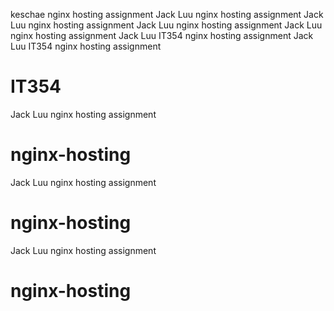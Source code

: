 keschae nginx hosting assignment
Jack Luu nginx hosting assignment
Jack Luu nginx hosting assignment
Jack Luu nginx hosting assignment
Jack Luu nginx hosting assignment
Jack Luu IT354  nginx hosting assignment
Jack Luu IT354 nginx hosting assignment
# IT354
Jack Luu nginx hosting assignment
# nginx-hosting
Jack Luu nginx hosting assignment
# nginx-hosting
Jack Luu nginx hosting assignment
# nginx-hosting
